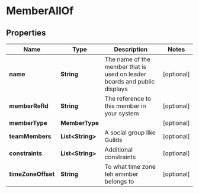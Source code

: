 

# MemberAllOf


## Properties

| Name | Type | Description | Notes |
|------------ | ------------- | ------------- | -------------|
|**name** | **String** | The name of the member that is used on leader boards and public displays |  [optional] |
|**memberRefId** | **String** | The reference to this member in your system |  [optional] |
|**memberType** | **MemberType** |  |  [optional] |
|**teamMembers** | **List&lt;String&gt;** | A social group like Guilds |  [optional] |
|**constraints** | **List&lt;String&gt;** | Additional constraints |  [optional] |
|**timeZoneOffset** | **String** | To what time zone teh emmber belongs to |  [optional] |




